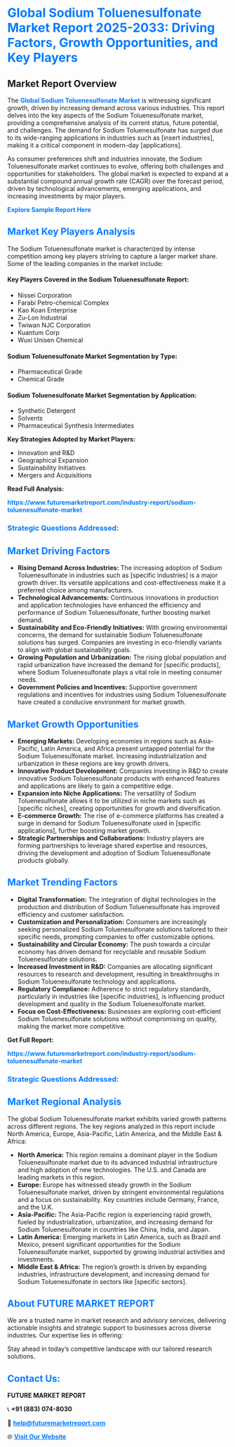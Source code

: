 <h1 style="color: #007BFF;">Global Sodium Toluenesulfonate Market Report 2025-2033: Driving Factors, Growth Opportunities, and Key Players</h1>

<section id="overview">
<h2>Market Report Overview</h2>
<p>The <a href="https://www.futuremarketreport.com/industry-report/sodium-toluenesulfonate-market" style="color: #007BFF; text-decoration: none;"><strong>Global Sodium Toluenesulfonate Market</strong></a> is witnessing significant growth, driven by increasing demand across various industries. This report delves into the key aspects of the Sodium Toluenesulfonate market, providing a comprehensive analysis of its current status, future potential, and challenges. The demand for Sodium Toluenesulfonate has surged due to its wide-ranging applications in industries such as [insert industries], making it a critical component in modern-day [applications].</p>
<p>As consumer preferences shift and industries innovate, the Sodium Toluenesulfonate market continues to evolve, offering both challenges and opportunities for stakeholders. The global market is expected to expand at a substantial compound annual growth rate (CAGR) over the forecast period, driven by technological advancements, emerging applications, and increasing investments by major players.</p>
</section>

<section id="overview">
<p><a href="https://www.futuremarketreport.com/request-sample/reportId=84664" style="color: #007BFF; text-decoration: none;"><strong>Explore Sample Report Here</strong></a></p>
</section>

<section id="key-players">
<h2 style="color: #007BFF;">Market Key Players Analysis</h2>
<p>The Sodium Toluenesulfonate market is characterized by intense competition among key players striving to capture a larger market share. Some of the leading companies in the market include:</p>
<h4>Key Players Covered in the Sodium Toluenesulfonate Report:</h4>
<ul><li>Nissei Corporation</li><li>Farabi Petro-chemical Complex</li><li>Kao Koan Enterprise</li><li>Zu-Lon Industrial</li><li>Twiwan NJC Corporation</li><li>Kuantum Corp</li><li>Wuxi Unisen Chemical</li></ul>
<h4>Sodium Toluenesulfonate Market Segmentation by Type:</h4>
<ul><li>Pharmaceutical Grade</li><li>Chemical Grade</li></ul>

<h4>Sodium Toluenesulfonate Market Segmentation by Application:</h4>
<ul><li>Synthetic Detergent</li><li>Solvents</li><li>Pharmaceutical Synthesis Intermediates</li></ul>
<p><strong>Key Strategies Adopted by Market Players:</strong></p>
<ul>
<li>Innovation and R&D</li>
<li>Geographical Expansion</li>
<li>Sustainability Initiatives</li>
<li>Mergers and Acquisitions</li>
</ul>
</section>

<section>
<p><strong>Read Full Analysis: </strong></p><a href="https://www.futuremarketreport.com/industry-report/sodium-toluenesulfonate-market" style="color: #007BFF; text-decoration: none;"><strong>https://www.futuremarketreport.com/industry-report/sodium-toluenesulfonate-market</strong></a>
<h3 style="color: #007BFF;">Strategic Questions Addressed:</h3>
</section>

<section id="driving-factors">
<h2 style="color: #007BFF;">Market Driving Factors</h2>
<ul>
<li><strong>Rising Demand Across Industries:</strong> The increasing adoption of Sodium Toluenesulfonate in industries such as [specific industries] is a major growth driver. Its versatile applications and cost-effectiveness make it a preferred choice among manufacturers.</li>
<li><strong>Technological Advancements:</strong> Continuous innovations in production and application technologies have enhanced the efficiency and performance of Sodium Toluenesulfonate, further boosting market demand.</li>
<li><strong>Sustainability and Eco-Friendly Initiatives:</strong> With growing environmental concerns, the demand for sustainable Sodium Toluenesulfonate solutions has surged. Companies are investing in eco-friendly variants to align with global sustainability goals.</li>
<li><strong>Growing Population and Urbanization:</strong> The rising global population and rapid urbanization have increased the demand for [specific products], where Sodium Toluenesulfonate plays a vital role in meeting consumer needs.</li>
<li><strong>Government Policies and Incentives:</strong> Supportive government regulations and incentives for industries using Sodium Toluenesulfonate have created a conducive environment for market growth.</li>
</ul>
</section>

<section id="growth-opportunities">
<h2 style="color: #007BFF;">Market Growth Opportunities</h2>
<ul>
<li><strong>Emerging Markets:</strong> Developing economies in regions such as Asia-Pacific, Latin America, and Africa present untapped potential for the Sodium Toluenesulfonate market. Increasing industrialization and urbanization in these regions are key growth drivers.</li>
<li><strong>Innovative Product Development:</strong> Companies investing in R&D to create innovative Sodium Toluenesulfonate products with enhanced features and applications are likely to gain a competitive edge.</li>
<li><strong>Expansion into Niche Applications:</strong> The versatility of Sodium Toluenesulfonate allows it to be utilized in niche markets such as [specific niches], creating opportunities for growth and diversification.</li>
<li><strong>E-commerce Growth:</strong> The rise of e-commerce platforms has created a surge in demand for Sodium Toluenesulfonate used in [specific applications], further boosting market growth.</li>
<li><strong>Strategic Partnerships and Collaborations:</strong> Industry players are forming partnerships to leverage shared expertise and resources, driving the development and adoption of Sodium Toluenesulfonate products globally.</li>
</ul>
</section>

<section id="trending-factors">
<h2 style="color: #007BFF;">Market Trending Factors</h2>
<ul>
<li><strong>Digital Transformation:</strong> The integration of digital technologies in the production and distribution of Sodium Toluenesulfonate has improved efficiency and customer satisfaction.</li>
<li><strong>Customization and Personalization:</strong> Consumers are increasingly seeking personalized Sodium Toluenesulfonate solutions tailored to their specific needs, prompting companies to offer customizable options.</li>
<li><strong>Sustainability and Circular Economy:</strong> The push towards a circular economy has driven demand for recyclable and reusable Sodium Toluenesulfonate solutions.</li>
<li><strong>Increased Investment in R&D:</strong> Companies are allocating significant resources to research and development, resulting in breakthroughs in Sodium Toluenesulfonate technology and applications.</li>
<li><strong>Regulatory Compliance:</strong> Adherence to strict regulatory standards, particularly in industries like [specific industries], is influencing product development and quality in the Sodium Toluenesulfonate market.</li>
<li><strong>Focus on Cost-Effectiveness:</strong> Businesses are exploring cost-efficient Sodium Toluenesulfonate solutions without compromising on quality, making the market more competitive.</li>
</ul>
</section>

<section>
<p><strong>Get Full Report: </strong></p><a href="https://www.futuremarketreport.com/industry-report/sodium-toluenesulfonate-market" style="color: #007BFF; text-decoration: none;"><strong>https://www.futuremarketreport.com/industry-report/sodium-toluenesulfonate-market</strong></a>
<h3 style="color: #007BFF;">Strategic Questions Addressed:</h3>
</section>


<section id="regional-analysis">
<h2 style="color: #007BFF;">Market Regional Analysis</h2>
<p>The global Sodium Toluenesulfonate market exhibits varied growth patterns across different regions. The key regions analyzed in this report include North America, Europe, Asia-Pacific, Latin America, and the Middle East & Africa:</p>
<ul>
<li><strong>North America:</strong> This region remains a dominant player in the Sodium Toluenesulfonate market due to its advanced industrial infrastructure and high adoption of new technologies. The U.S. and Canada are leading markets in this region.</li>
<li><strong>Europe:</strong> Europe has witnessed steady growth in the Sodium Toluenesulfonate market, driven by stringent environmental regulations and a focus on sustainability. Key countries include Germany, France, and the U.K.</li>
<li><strong>Asia-Pacific:</strong> The Asia-Pacific region is experiencing rapid growth, fueled by industrialization, urbanization, and increasing demand for Sodium Toluenesulfonate in countries like China, India, and Japan.</li>
<li><strong>Latin America:</strong> Emerging markets in Latin America, such as Brazil and Mexico, present significant opportunities for the Sodium Toluenesulfonate market, supported by growing industrial activities and investments.</li>
<li><strong>Middle East & Africa:</strong> The region’s growth is driven by expanding industries, infrastructure development, and increasing demand for Sodium Toluenesulfonate in sectors like [specific sectors].</li>
</ul>
</section>

<footer>
<h2 style="color: #007BFF;">About FUTURE MARKET REPORT</h2>
<p>We are a trusted name in market research and advisory services, delivering actionable insights and strategic support to businesses across diverse industries. Our expertise lies in offering:</p>

<p>Stay ahead in today’s competitive landscape with our tailored research solutions.</p>

<h2 style="color: #007BFF;">Contact Us:</h2>
<p><strong>FUTURE MARKET REPORT</strong></p>
<p>📞 <strong>+91 (883) 074-8030</strong></p>
<p>📧 <strong><a href="mailto:help@futuremarketreport.com" style="color: #007BFF;">help@futuremarketreport.com</a></strong></p>
<p>🌐 <strong><a href="https://www.futuremarketreport.com/" style="color: #007BFF;">Visit Our Website</a></strong></p>
</footer>